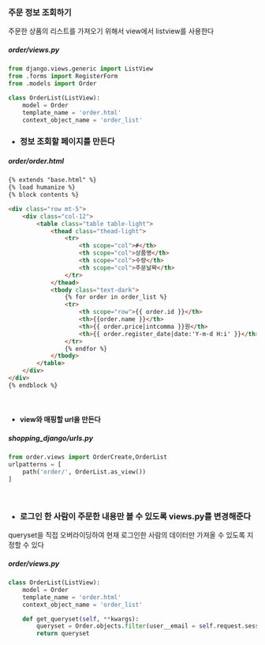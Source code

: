 ### 주문 정보 조회하기

주문한 상품의 리스트를 가져오기 위해서 view에서 listview를 사용한다

##### order/views.py

```python
from django.views.generic import ListView
from .forms import RegisterForm
from .models import Order

class OrderList(ListView):
    model = Order
    template_name = 'order.html'
    context_object_name = 'order_list'
```

- ### 정보  조회할 페이지를 만든다

##### order/order.html

```html
{% extends "base.html" %}
{% load humanize %}
{% block contents %}

<div class="row mt-5">
    <div class="col-12">
        <table class="table table-light">
            <thead class="thead-light">
                <tr>
                    <th scope="col">#</th>
                    <th scope="col">상품명</th>
                    <th scope="col">수량</th>
                    <th scope="col">주문날짜</th>
                </tr>
            </thead>
            <tbody class="text-dark">
                {% for order in order_list %}
                <tr>
                    <th scope="row">{{ order.id }}</th>
                    <th>{{order.name }}</th>
                    <th>{{ order.price|intcomma }}원</th>
                    <th>{{ order.register_date|date:'Y-m-d H:i' }}</th>
                </tr>
                {% endfor %}
            </tbody>
        </table>
    </div>
</div>
{% endblock %}
```
<br>

- #### view와 매핑할 url을 만든다   

##### shopping_django/urls.py
```python
from order.views import OrderCreate,OrderList
urlpatterns = [
    path('order/', OrderList.as_view())
]
```
<br>

- ### 로그인 한 사람이 주문한 내용만 볼 수 있도록 views.py를 변경해준다    
queryset을 직접 오버라이딩하여 현재 로그인한 사람의 데이터만 가져올 수 있도록 지정할 수 있다

##### order/views.py
```python
class OrderList(ListView):
    model = Order
    template_name = 'order.html'
    context_object_name = 'order_list'

    def get_queryset(self, **kwargs):
        queryset = Order.objects.filter(user__email = self.request.session.get('user'))
        return queryset
```
